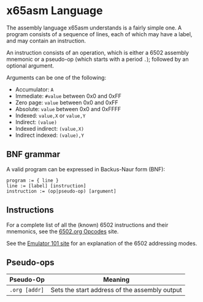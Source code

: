 # x65asm Language

The assembly language x65asm understands is a fairly simple one. A program consists of a sequence of lines, each of which may have a label, and may contain an instruction.

An instruction consists of an operation, which is either a 6502 assembly mnemonic or a pseudo-op (which starts with a period `.`); followed by an optional argument.

Arguments can be one of the following:
 - Accumulator: `A`
 - Immediate: `#value` between 0x0 and 0xFF
 - Zero page: `value` between 0x0 and 0xFF
 - Absolute: `value` between 0x0 and 0xFFFF
 - Indexed: `value,X` or `value,Y`
 - Indirect: `(value)`
 - Indexed indirect: `(value,X)`
 - Indirect indexed: `(value),Y`

## BNF grammar

A valid program can be expressed in Backus-Naur form (BNF):
```
program := { line }
line := [label] [instruction]
instruction := (op|pseudo-op) [argument]
```

## Instructions

For a complete list of all the (known) 6502 instructions and their mnemonics, see the [6502.org Opcodes](http://www.6502.org/tutorials/6502opcodes.html) site.

See the [Emulator 101 site](http://www.emulator101.com/6502-addressing-modes.html) for an explanation of the 6502 addressing modes.

## Pseudo-ops

| Pseudo-Op | Meaning |
| --- | --- |
| `.org [addr]` | Sets the start address of the assembly output |
